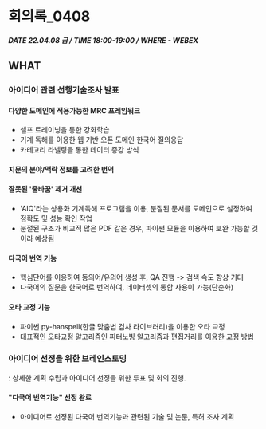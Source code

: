 # 회의록_0408

##### DATE 22.04.08 금 / TIME 18:00-19:00 / WHERE - WEBEX

## WHAT

### 아이디어 관련 선행기술조사 발표

#### 다양한 도메인에 적용가능한 MRC 프레임워크
- 셀프 트레이닝을 통한 강화학습
- 기계 독해를 이용한 웹 기반 오픈 도메인 한국어 질의응답 
- 카테고리 라벨링을 통한 데이터 증강 방식

#### 지문의 분야/맥락 정보를 고려한 번역

#### 잘못된 '줄바꿈' 제거 개선
- 'AIQ'라는 상용화 기계독해 프로그램을 이용, 분절된 문서를 도메인으로 설정하여 정확도 및 성능 확인 작업 
- 분절된 구조가 비교적 많은 PDF 같은 경우, 파이썬 모듈을 이용하여 보완 가능할 것이라 예상됨

#### 다국어 번역 기능
- 핵심단어를 이용하여 동의어/유의어 생성 후, QA 진행 -> 검색 속도 향상 기대
- 다국어의 질문을 한국어로 번역하여, 데이터셋의 통합 사용이 가능(단순화)

#### 오타 교정 기능
- 파이썬 py-hanspell(한글 맞춤법 검사 라이브러리)을 이용한 오타 교정
- 대표적인 오타교정 알고리즘인 피터노빙 알고리즘과 편집거리를 이용한 교정 방법

### 아이디어 선정을 위한 브레인스토밍
: 상세한 계획 수립과 아이디어 선정을 위한 투표 및 회의 진행.

#### "다국어 번역기능" 선정 완료
- 아이디어로 선정된 다국어 번역기능과 관련된 기술 및 논문, 특허 조사 계획
